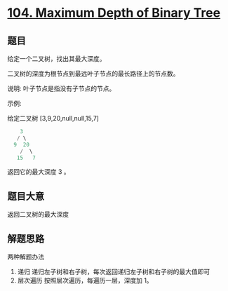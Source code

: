 # [104. Maximum Depth of Binary Tree](https://leetcode-cn.com/problems/maximum-depth-of-binary-tree/)

## 题目

给定一个二叉树，找出其最大深度。

二叉树的深度为根节点到最远叶子节点的最长路径上的节点数。

说明: 叶子节点是指没有子节点的节点。

示例:

给定二叉树 [3,9,20,null,null,15,7]
```c
    3
   / \
  9  20
    /  \
   15   7
```
返回它的最大深度 3 。

## 题目大意

返回二叉树的最大深度

## 解题思路

两种解题办法
1. 递归
    递归左子树和右子树，每次返回递归左子树和右子树的最大值即可
2. 层次遍历
    按照层次遍历，每遍历一层，深度加 1。

